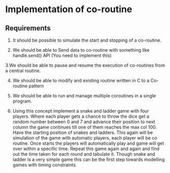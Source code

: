 # Implementation of co-routine

## Requirements

1. It should be possible to simulate the start and stopping of a co-routine.

2. We should be able to Send data to co-routine with something like handle.send() API (You need to implement this)

3.We should be able to pause and resume the execution of co-routines from a central routine.

4. We should be able to modify and existing routine written in C to a Co-routine pattern

5. We should be able to run and manage multiple coroutines in a single program.

6. Using this concept implement a snake and ladder game with four players. Where each player gets a chance to throw the dice get a random number between 0 and 7 and advance their position to next column the game continues till one of them reaches the max col 100. Have the starting position of snakes and ladders. This again will be simulation of the game with automatic players, each player will be co routine.  Once starts the players will automatically play and game will get over within a specific time. Repeat this game again and again and find out the time taken for each round and tabulate it. Though  snake  and  ladder  is  a very  simple  game  this can  be  the  first  step  towards  modelling  games with timing constraints. 
